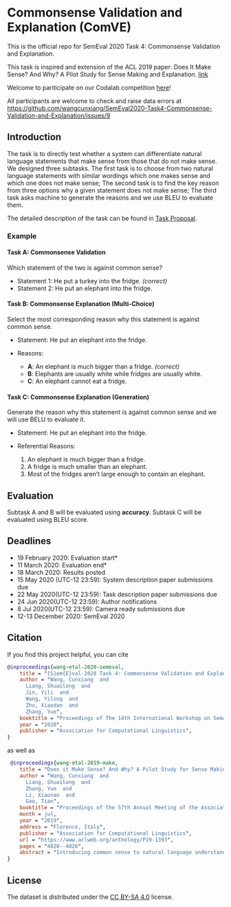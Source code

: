 # Commonsense Validation and Explanation (ComVE)

This is the official repo for SemEval 2020 Task 4: Commonsense Validation and Explanation.

This task is inspired and extension of the ACL 2019 paper: Does It Make Sense? And Why? A Pilot Study for Sense Making and Explanation. [link](https://arxiv.org/abs/1906.00363)

Welcome to pariticipate on our Codalab competition [here](https://competitions.codalab.org/competitions/21080)!

All participants are welcome to check and raise data errors at https://github.com/wangcunxiang/SemEval2020-Task4-Commonsense-Validation-and-Explanation/issues/9

## Introduction

The task is to directly test whether a system can differentiate natural language statements that make sense from those that do not make sense. We designed three subtasks. The first task is to choose from two natural language statements with similar wordings which one makes sense and which one does not make sense; The second task is to find the key reason from three options why a given statement does not make sense; The third task asks machine to generate the reasons and we use BLEU to evaluate them.

The detailed description of the task can be found in [Task Proposal](./TaskProposal.pdf).

### Example

#### Task A: Commonsense Validation

Which statement of the two is against common sense?

- Statement 1: He put a turkey into the fridge. *(correct)*
- Statement 2: He put an elephant into the fridge.

#### Task B: Commonsense Explanation (Multi-Choice)

Select the most corresponding reason why this statement is against common sense.

- Statement: He put an elephant into the fridge.

- Reasons:

  - **A**: An elephant is much bigger than a fridge. *(correct)*
  - **B**: Elephants are usually white while fridges are usually white.
  - **C**: An elephant cannot eat a fridge.

#### Task C: Commonsense Explanation (Generation)

Generate the reason why this statement is against common sense and we will use BELU to evaluate it.

- Statement: He put an elephant into the fridge.

- Referential Reasons:

  1. An elephant is much bigger than a fridge.
  2. A fridge is much smaller than an elephant.
  3. Most of the fridges aren’t large enough to contain an elephant.

## Evaluation

Subtask A and B will be evaluated using **accuracy**. Subtask C will be evaluated using BLEU score.

## Deadlines
 - 19 February 2020: Evaluation start*
 - 11 March 2020: Evaluation end*
 - 18 March 2020: Results posted
 - 15 May 2020 (UTC-12 23:59): System description paper submissions due
 - 22 May 2020(UTC-12 23:59): Task description paper submissions due
 - 24 Jun 2020(UTC-12 23:59): Author notifications
 - 8 Jul 2020(UTC-12 23:59): Camera ready submissions due
 - 12-13 December 2020:  SemEval 2020

## Citation
If you find this project helpful, you can cite
```bib
@inproceedings{wang-etal-2020-semeval,
    title = "{S}em{E}val-2020 Task 4: Commonsense Validation and Explanation",
    author = "Wang, Cunxiang  and
      Liang, Shuailong  and
      Jin, Yili  and
      Wang, Yilong  and
      Zhu, Xiaodan  and
      Zhang, Yue",
    booktitle = "Proceedings of The 14th International Workshop on Semantic Evaluation",
    year = "2020",
    publisher = "Association for Computational Linguistics",
}
```
as well as
```bib
 @inproceedings{wang-etal-2019-make,
    title = "Does it Make Sense? And Why? A Pilot Study for Sense Making and Explanation",
    author = "Wang, Cunxiang  and
      Liang, Shuailong  and
      Zhang, Yue  and
      Li, Xiaonan  and
      Gao, Tian",
    booktitle = "Proceedings of the 57th Annual Meeting of the Association for Computational Linguistics",
    month = jul,
    year = "2019",
    address = "Florence, Italy",
    publisher = "Association for Computational Linguistics",
    url = "https://www.aclweb.org/anthology/P19-1393",
    pages = "4020--4026",
    abstract = "Introducing common sense to natural language understanding systems has received increasing research attention. It remains a fundamental question on how to evaluate whether a system has the sense-making capability. Existing benchmarks measure common sense knowledge indirectly or without reasoning. In this paper, we release a benchmark to directly test whether a system can differentiate natural language statements that make sense from those that do not make sense. In addition, a system is asked to identify the most crucial reason why a statement does not make sense. We evaluate models trained over large-scale language modeling tasks as well as human performance, showing that there are different challenges for system sense-making.",
}
 ```


## License

The dataset is distributed under the [CC BY-SA 4.0](http://creativecommons.org/licenses/by-sa/4.0/legalcode) license.
